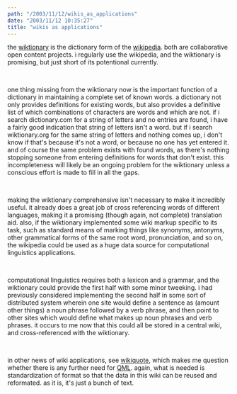 ```yaml
---
path: "/2003/11/12/wikis_as_applications" 
date: "2003/11/12 10:35:27" 
title: "wikis as applications" 
---
```

<p>the <a href="http://wiktionary.org/">wiktionary</a> is the dictionary form of the <a href="http://wikipedia.org/">wikipedia</a>. both are collaborative open content projects. i regularly use the wikipedia, and the wiktionary is promising, but just short of its potentional currently.</p><br><p>one thing missing from the wiktionary now is the important function of a dictionary in maintaining a complete set of known words. a dictionary not only provides definitions for existing words, but also provides a definitive list of which combinations of characters are words and which are not. if i search dictionary.com for a string of letters and no entries are found, i have a fairly good indication that string of letters isn't a word. but if i search wiktionary.org for the same string of letters and nothing comes up, i don't know if that's because it's not a word, or because no one has yet entered it. and of course the same problem exists with found words, as there's nothing stopping someone from entering definitions for words that don't exist. this incompleteness will likely be an ongoing problem for the wiktionary unless a conscious effort is made to fill in all the gaps.</p><br><p>making the wiktionary comprehensive isn't necessary to make it incredibly useful. it already does a great job of cross referencing words of different languages, making it a promising (though again, not complete) translation aid. also, if the wiktionary implemented some wiki markup specific to its task, such as standard means of marking things like synonyms, antonyms, other grammatical forms of the same root word, pronunciation, and so on, the wikipedia could be used as a huge data source for computational linguistics applications.</p><br><p>computational linguistics requires both a lexicon and a grammar, and the wiktionary could provide the first half with some minor tweeking. i had previously considered implementing the second half in some sort of distributed system wherein one site would define a sentence as (amount other things) a noun phrase followed by a verb phrase, and then point to other sites which would define what makes up noun phrases and verb phrases. it occurs to me now that this could all be stored in a central wiki, and cross-referenced with the wiktionary.</p><br><p>in other news of wiki applications, see <a href="http://www.wikiquote.org/">wikiquote</a>, which makes me question whether there is any further need for <a href="http://www.randomchaos.com/qml/">QML</a>. again, what is needed is standardization of format so that the data in this wiki can be reused and reformated. as it is, it's just a bunch of text.</p>